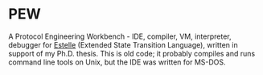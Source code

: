 # PEW

A Protocol Engineering Workbench - IDE, compiler, VM, interpreter, debugger for 
[Estelle](http://www-lor.int-evry.fr/idemcop/uk/est-lang/download/short-estelle-tutorial.pdf)
(Extended State Transition Language), written in support of my Ph.D. 
thesis. This is old code; it probably compiles and runs command line
tools on Unix, but the IDE was written for MS-DOS.
